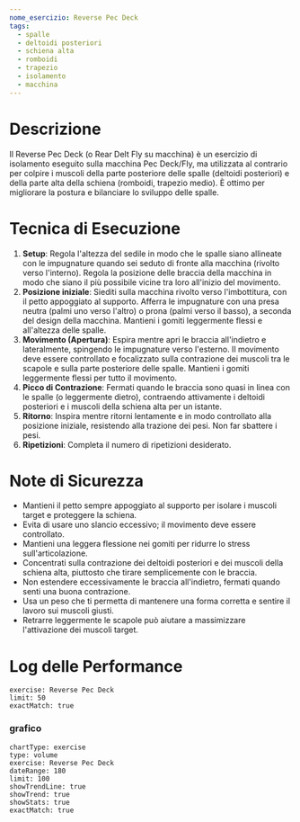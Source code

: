```yaml
---
nome_esercizio: Reverse Pec Deck
tags:
  - spalle
  - deltoidi posteriori
  - schiena alta
  - romboidi
  - trapezio
  - isolamento
  - macchina
---
```


# Descrizione

Il Reverse Pec Deck (o Rear Delt Fly su macchina) è un esercizio di isolamento eseguito sulla macchina Pec Deck/Fly, ma utilizzata al contrario per colpire i muscoli della parte posteriore delle spalle (deltoidi posteriori) e della parte alta della schiena (romboidi, trapezio medio). È ottimo per migliorare la postura e bilanciare lo sviluppo delle spalle.

# Tecnica di Esecuzione

1.  **Setup**: Regola l'altezza del sedile in modo che le spalle siano allineate con le impugnature quando sei seduto di fronte alla macchina (rivolto verso l'interno). Regola la posizione delle braccia della macchina in modo che siano il più possibile vicine tra loro all'inizio del movimento.
2.  **Posizione iniziale**: Siediti sulla macchina rivolto verso l'imbottitura, con il petto appoggiato al supporto. Afferra le impugnature con una presa neutra (palmi uno verso l'altro) o prona (palmi verso il basso), a seconda del design della macchina. Mantieni i gomiti leggermente flessi e all'altezza delle spalle.
3.  **Movimento (Apertura)**: Espira mentre apri le braccia all'indietro e lateralmente, spingendo le impugnature verso l'esterno. Il movimento deve essere controllato e focalizzato sulla contrazione dei muscoli tra le scapole e sulla parte posteriore delle spalle. Mantieni i gomiti leggermente flessi per tutto il movimento.
4.  **Picco di Contrazione**: Fermati quando le braccia sono quasi in linea con le spalle (o leggermente dietro), contraendo attivamente i deltoidi posteriori e i muscoli della schiena alta per un istante.
5.  **Ritorno**: Inspira mentre ritorni lentamente e in modo controllato alla posizione iniziale, resistendo alla trazione dei pesi. Non far sbattere i pesi.
6.  **Ripetizioni**: Completa il numero di ripetizioni desiderato.

# Note di Sicurezza

- Mantieni il petto sempre appoggiato al supporto per isolare i muscoli target e proteggere la schiena.
- Evita di usare uno slancio eccessivo; il movimento deve essere controllato.
- Mantieni una leggera flessione nei gomiti per ridurre lo stress sull'articolazione.
- Concentrati sulla contrazione dei deltoidi posteriori e dei muscoli della schiena alta, piuttosto che tirare semplicemente con le braccia.
- Non estendere eccessivamente le braccia all'indietro, fermati quando senti una buona contrazione.
- Usa un peso che ti permetta di mantenere una forma corretta e sentire il lavoro sui muscoli giusti.
- Retrarre leggermente le scapole può aiutare a massimizzare l'attivazione dei muscoli target.

# Log delle Performance

```workout-log
exercise: Reverse Pec Deck
limit: 50
exactMatch: true
```

### grafico

```workout-chart
chartType: exercise
type: volume
exercise: Reverse Pec Deck
dateRange: 180
limit: 100
showTrendLine: true
showTrend: true
showStats: true
exactMatch: true
```
